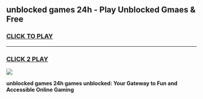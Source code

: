 
## unblocked games 24h - Play Unblocked Gmaes & Free
<h3>
<a href="https://premium.freeplayer.one?title=unblocked_games_24h&ref=20F">CLICK TO PLAY</a></h3>
<hr>

<h3>
<a href="https://premium.freeplayer.one?title=unblocked_games_24h&ref=20F">CLICK 2 PLAY</a>
  
</h3>

<a href="https://premium.freeplayer.one?title=unblocked_games_24h&ref=20F/"><img src="https://clearcache.store/games.png"></a>


**unblocked games 24h games unblocked: Your Gateway to Fun and Accessible Online Gaming**
